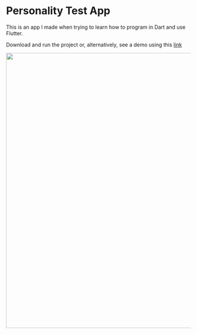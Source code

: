 # Personality Test App

This is an app I made when trying to learn how to program in Dart and use Flutter. 

Download and run the project or, alternatively, see a demo using this [link](https://drive.google.com/file/d/1oA2hKEMeoPsVXLLSxSiB61K3t7Rc9ah7/view?usp=sharing)

<p align="center"><img src="https://drive.google.com/file/d/1Bd852NuaZSkZiMH_dNM5tdcXm0I7md_1/view?usp=sharing" width="750" style="text-align: center"></p>
